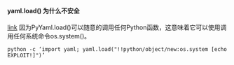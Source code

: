 #### yaml.load() 为什么不安全
[link](https://blog.csdn.net/enemy_sprites/article/details/102571523)
因为PyYaml.load()可以随意的调用任何Python函数，这意味着它可以使用调用任何系统命令os.system()。
```
python -c ‘import yaml; yaml.load("!!python/object/new:os.system [echo EXPLOIT!]")’
```